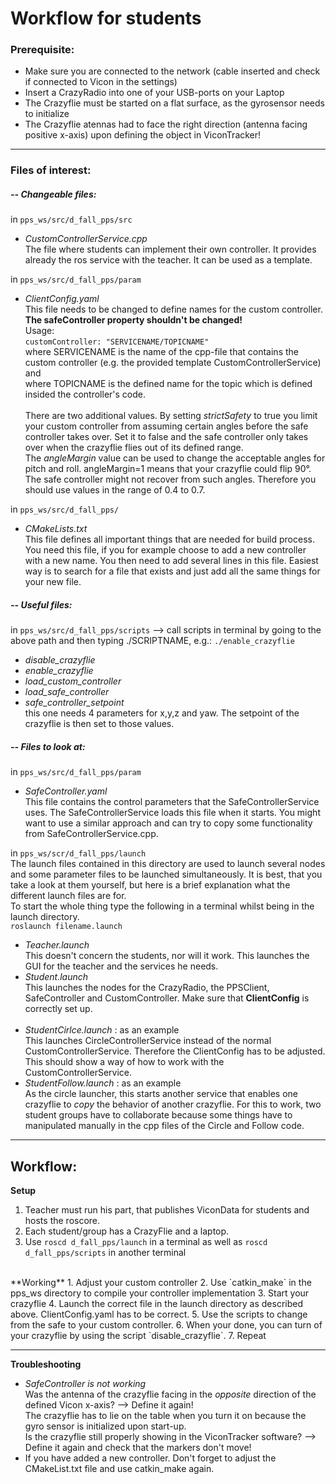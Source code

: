 # Workflow for students

### Prerequisite:
* Make sure you are connected to the network (cable inserted and check if connected to Vicon in the settings)
* Insert a CrazyRadio into one of your USB-ports on your Laptop
* The Crazyflie must be started on a flat surface, as the gyrosensor needs to initialize
* The Crazyflie atennas had to face the right direction (antenna facing positive x-axis) upon defining the object in ViconTracker!

---

### Files of interest:

##### -- Changeable files:
in `pps_ws/src/d_fall_pps/src`
* _CustomControllerService.cpp_ <br>
The file where students can implement their own controller. It provides already the ros service with the teacher. It can be used as a template.

in `pps_ws/src/d_fall_pps/param`
* _ClientConfig.yaml_ <br>
This file needs to be changed to define names for the custom controller. **The safeController property shouldn't be changed!** <br>
Usage: <br>
`customController: "SERVICENAME/TOPICNAME"` <br>
where SERVICENAME is the name of the cpp-file that contains the custom controller (e.g. the provided template CustomControllerService) and <br>
where TOPICNAME is the defined name for the topic which is defined insided the controller's code.
<br><br>
There are two additional values. By setting _strictSafety_ to true you limit your custom controller from assuming certain angles before the safe controller takes over. Set it to false and the safe controller only takes over when the crazyflie flies out of its defined range. <br>
The _angleMargin_ value can be used to change the acceptable angles for pitch and roll. angleMargin=1 means that your crazyflie could flip 90°. The safe controller might not recover from such angles. Therefore you should use values in the range of 0.4 to 0.7.


in `pps_ws/src/d_fall_pps/`
*  _CMakeLists.txt_ <br>
This file defines all important things that are needed for build process.
You need this file, if you for example choose to add a new controller with a new name. You then need to add several lines in this file.
Easiest way is to search for a file that exists and just add all the same things for your new file. <br>

##### -- Useful files:
in `pps_ws/src/d_fall_pps/scripts`
--> call scripts in terminal by going to the above path and then typing ./SCRIPTNAME, e.g.: `./enable_crazyflie`
* *disable_crazyflie*
* *enable_crazyflie*
* *load_custom_controller*
* *load_safe_controller*
* *safe_controller_setpoint* <br>
this one needs 4 parameters for x,y,z and yaw. The setpoint of the crazyflie is then set to those values.


##### -- Files to look at:
in `pps_ws/src/d_fall_pps/param`
* _SafeController.yaml_ <br>
This file contains the control parameters that the SafeControllerService uses. The SafeControllerService loads this file when it starts. You might want to use a similar approach and can try to copy some functionality from  SafeControllerService.cpp.

in `pps_ws/scr/d_fall_pps/launch` <br>
The launch files contained in this directory are used to launch several nodes and some parameter files to be launched simultaneously. It is best, that you take a look at them yourself, but here is a brief explanation what the different launch files are for.<br>
To start the whole thing type the following in a terminal whilst being in the launch directory.<br>
`roslaunch filename.launch`

* _Teacher.launch_<br>
This doesn't concern the students, nor will it work. This launches the GUI for the teacher and the services he needs.
* _Student.launch_<br>
This launches the nodes for the CrazyRadio, the PPSClient, SafeController and CustomController. Make sure that __ClientConfig__ is correctly set up.
<br><br>
* _StudentCirlce.launch_ : as an example<br>
This launches CircleControllerService instead of the normal CustomControllerService. Therefore the ClientConfig has to be adjusted. This should show a way of how to work with the CustomControllerService.
* _StudentFollow.launch_ : as an example<br>
As the circle launcher, this starts another service that enables one crazyflie to _copy_ the behavior of another crazyflie. For this to work, two student groups have to collaborate because some things have to manipulated manually in the cpp files of the Circle and Follow code.
---


## Workflow:
**Setup**
1.  Teacher must run his part, that publishes ViconData for students and hosts the roscore.
2.  Each student/group has a CrazyFlie and a laptop.
3.  Use `roscd d_fall_pps/launch` in a terminal as well as `roscd d_fall_pps/scripts` in another terminal

<br>
**Working**
1.  Adjust your custom controller
2.  Use `catkin_make` in the pps_ws directory to compile your controller implementation
3.  Start your crazyflie
4.  Launch the correct file in the launch directory as described above. ClientConfig.yaml has to be correct.
5. Use the scripts to change from the safe to your custom controller.
6. When your done, you can turn of your crazyflie by using the script `disable_crazyflie`.
7. Repeat


---
**Troubleshooting**
- _SafeController is not working_ <br>
Was the antenna of the crazyflie facing in the *opposite* direction of the defined Vicon x-axis? --> Define it again! <br>
The crazyflie has to lie on the table when you turn it on because the gyro sensor is initialized upon start-up. <br>
Is the crazyflie still properly showing in the ViconTracker software? --> Define it again and check that the markers don't move!
- If you have added a new controller. Don't forget to adjust the CMakeList.txt file and use catkin_make again.
